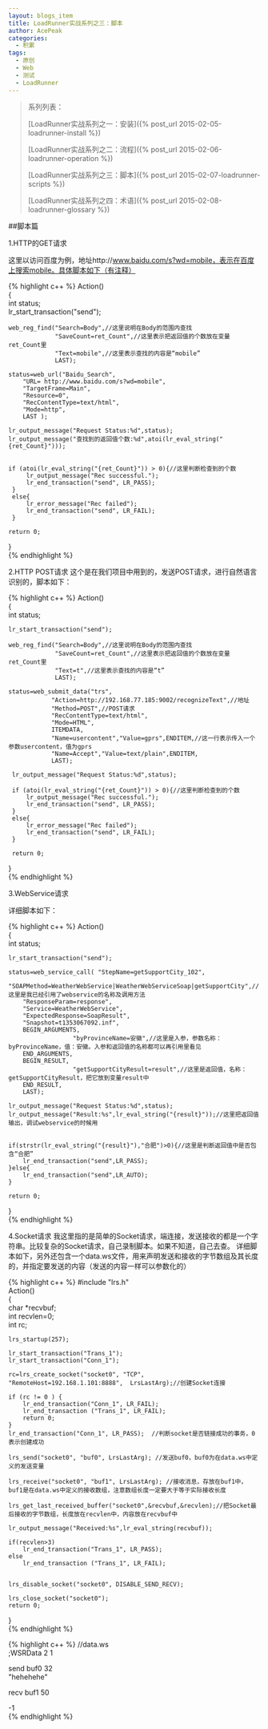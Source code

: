 ```yaml
---
layout: blogs_item
title: LoadRunner实战系列之三：脚本
author: AcePeak
categories:
  - 积累
tags:
  - 原创
  - Web
  - 测试
  - LoadRunner
---
```



> 系列列表：
>
> [LoadRunner实战系列之一：安装]({% post_url 2015-02-05-loadrunner-install %})
>
> [LoadRunner实战系列之二：流程]({% post_url 2015-02-06-loadrunner-operation %})
>
> [LoadRunner实战系列之三：脚本]({% post_url 2015-02-07-loadrunner-scripts %})
>
> [LoadRunner实战系列之四：术语]({% post_url 2015-02-08-loadrunner-glossary %})

##脚本篇

1.HTTP的GET请求

这里以访问百度为例，地址http://www.baidu.com/s?wd=mobile，表示在百度上搜索mobile。具体脚本如下（有注释）


{% highlight c++ %}
Action()  
{  
    int status;  
    lr_start_transaction("send");  

    web_reg_find("Search=Body",//这里说明在Body的范围内查找  
                 "SaveCount=ret_Count",//这里表示把返回值的个数放在变量ret_Count里  
                 "Text=mobile",//这里表示查找的内容是“mobile”  
                 LAST);  

    status=web_url("Baidu_Search",
        "URL= http://www.baidu.com/s?wd=mobile",
        "TargetFrame=Main",
        "Resource=0",
        "RecContentType=text/html",
        "Mode=http",
        LAST );

    lr_output_message("Request Status:%d",status);  
    lr_output_message("查找到的返回值个数:%d",atoi(lr_eval_string("{ret_Count}")));  


    if (atoi(lr_eval_string("{ret_Count}")) > 0){//这里判断检查到的个数  
         lr_output_message("Rec successful.");  
         lr_end_transaction("send", LR_PASS);  
     }  
     else{
         lr_error_message("Rec failed");  
         lr_end_transaction("send", LR_FAIL);  
     }

    return 0;  
}  
{% endhighlight %}


2.HTTP POST请求
这个是在我们项目中用到的，发送POST请求，进行自然语言识别的，脚本如下：

{% highlight c++ %}
Action()  
{  
    int status;  

    lr_start_transaction("send");  

    web_reg_find("Search=Body",//这里说明在Body的范围内查找  
                 "SaveCount=ret_Count",//这里表示把返回值的个数放在变量ret_Count里  
                 "Text=t",//这里表示查找的内容是“t”  
                 LAST);  

    status=web_submit_data("trs",  
                "Action=http://192.168.77.185:9002/recognizeText",//地址  
                "Method=POST",//POST请求  
                "RecContentType=text/html",  
                "Mode=HTML",  
                ITEMDATA,  
                "Name=usercontent","Value=gprs",ENDITEM,//这一行表示传入一个参数usercontent，值为gprs  
                "Name=Accept","Value=text/plain",ENDITEM,  
                LAST);  

     lr_output_message("Request Status:%d",status);  

     if (atoi(lr_eval_string("{ret_Count}")) > 0){//这里判断检查到的个数  
         lr_output_message("Rec successful.");  
         lr_end_transaction("send", LR_PASS);  
     }  
     else{
         lr_error_message("Rec failed");  
         lr_end_transaction("send", LR_FAIL);  
     }

     return 0;  
}  
{% endhighlight %}


3.WebService请求

详细脚本如下：

{% highlight c++ %}
Action()  
{  
    int status;  

    lr_start_transaction("send");  

    status=web_service_call( "StepName=getSupportCity_102",  
        "SOAPMethod=WeatherWebService|WeatherWebServiceSoap|getSupportCity",//这里是我已经引用了webservice的名称及调用方法  
        "ResponseParam=response",  
        "Service=WeatherWebService",  
        "ExpectedResponse=SoapResult",  
        "Snapshot=t1353067092.inf",  
        BEGIN_ARGUMENTS,  
                      "byProvinceName=安徽",//这里是入参，参数名称：byProvinceName，值：安徽。入参和返回值的名称都可以再引用里看见  
        END_ARGUMENTS,  
        BEGIN_RESULT,  
                      "getSupportCityResult=result",//这里是返回值，名称：getSupportCityResult，把它放到变量result中  
        END_RESULT,  
        LAST);  

    lr_output_message("Request Status:%d",status);  
    lr_output_message("Result:%s",lr_eval_string("{result}"));//这里把返回值输出，调试webservice的时候用  


    if(strstr(lr_eval_string("{result}"),"合肥")>0){//这里是判断返回值中是否包含“合肥”  
        lr_end_transaction("send",LR_PASS);  
    }else{  
        lr_end_transaction("send",LR_AUTO);  
    }  

    return 0;  
}  
{% endhighlight %}


4.Socket请求
我这里指的是简单的Socket请求，端连接，发送接收的都是一个字符串。比较复杂的Socket请求，自己录制脚本。如果不知道，自己去查。
详细脚本如下，另外还包含一个data.ws文件，用来声明发送和接收的字节数组及其长度的，并指定要发送的内容（发送的内容一样可以参数化的）

{% highlight c++ %}
#include "lrs.h"  
Action()  
{  
    char *recvbuf;  
    int recvlen=0;  
    int rc;  

    lrs_startup(257);  

    lr_start_transaction("Trans_1");  
    lr_start_transaction("Conn_1");  

    rc=lrs_create_socket("socket0", "TCP", "RemoteHost=192.168.1.101:8888",  LrsLastArg);//创建Socket连接  

    if (rc != 0 ) {
        lr_end_transaction("Conn_1", LR_FAIL);
        lr_end_transaction ("Trans_1", LR_FAIL);
        return 0;
    }  
    lr_end_transaction("Conn_1", LR_PASS);  //判断socket是否链接成功的事务，0表示创建成功  

    lrs_send("socket0", "buf0", LrsLastArg); //发送buf0，buf0为在data.ws中定义的发送变量  

    lrs_receive("socket0", "buf1", LrsLastArg); //接收消息，存放在buf1中，buf1是在data.ws中定义的接收数组，注意数组长度一定要大于等于实际接收长度  

    lrs_get_last_received_buffer("socket0",&recvbuf,&recvlen);//把Socket最后接收的字节数组，长度放在recvlen中，内容放在recvbuf中  

    lr_output_message("Received:%s",lr_eval_string(recvbuf));  

    if(recvlen>3)  
        lr_end_transaction("Trans_1", LR_PASS);  
    else  
        lr_end_transaction ("Trans_1", LR_FAIL);  


    lrs_disable_socket("socket0", DISABLE_SEND_RECV);  

    lrs_close_socket("socket0");  
    return 0;  
}  
{% endhighlight %}


{% highlight c++ %}
//data.ws  
;WSRData 2 1  

send  buf0 32  
    "hehehehe"  

recv  buf1 50  



-1  
{% endhighlight %}
